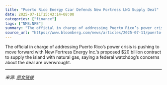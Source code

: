 ```yaml
---
title: "Puerto Rico Energy Czar Defends New Fortress LNG Supply Deal"
date: 2025-07-11T15:43:14+08:00
categories: ["finance"]
tags: ["NMS:NFE"]
summary: "The official in charge of addressing Puerto Rico’s power crisis is pushing to move forward with New Fortress Energy Inc.’s proposed $20 billion contract to supply the island with natural gas, saying a"
source_url: "https://www.bloomberg.com/news/articles/2025-07-11/puerto-rico-energy-czar-backs-new-fortress-lng-supply-deal"
---
```


The official in charge of addressing Puerto Rico’s power crisis is pushing to move forward with New Fortress Energy Inc.’s proposed $20 billion contract to supply the island with natural gas, saying a federal watchdog’s concerns about the deal are overwrought.

---

*来源: [原文链接](https://www.bloomberg.com/news/articles/2025-07-11/puerto-rico-energy-czar-backs-new-fortress-lng-supply-deal)*
